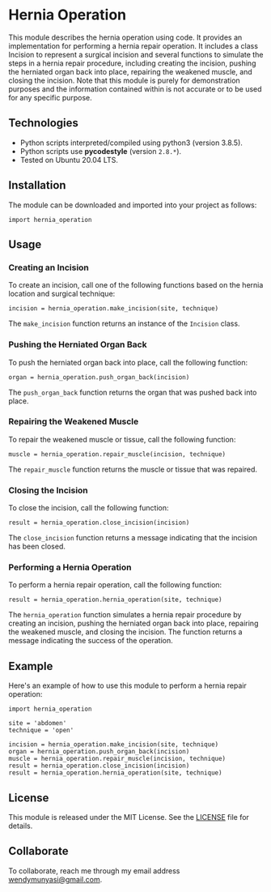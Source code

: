 # Hernia Operation
This module describes the hernia operation using code. It provides an implementation for performing a hernia repair operation. It includes a class Incision to represent a surgical incision and several functions to simulate the steps in a hernia repair procedure, including creating the incision, pushing the herniated organ back into place, repairing the weakened muscle, and closing the incision. Note that this module is purely for demonstration purposes and the information contained within is not accurate or to be used for any specific purpose.


## Technologies
* Python scripts interpreted/compiled using python3 (version 3.8.5).
* Python scripts use **pycodestyle** (version `2.8.*`).
* Tested on Ubuntu 20.04 LTS.


## Installation
The module can be downloaded and imported into your project as follows:

```
import hernia_operation
```


## Usage

### Creating an Incision
To create an incision, call one of the following functions based on the hernia location and surgical technique:

```
incision = hernia_operation.make_incision(site, technique)
```

The `make_incision` function returns an instance of the `Incision` class.

### Pushing the Herniated Organ Back
To push the herniated organ back into place, call the following function:

```
organ = hernia_operation.push_organ_back(incision)
```

The `push_organ_back` function returns the organ that was pushed back into place.

### Repairing the Weakened Muscle
To repair the weakened muscle or tissue, call the following function:

```
muscle = hernia_operation.repair_muscle(incision, technique)
```

The `repair_muscle` function returns the muscle or tissue that was repaired.

### Closing the Incision
To close the incision, call the following function:

```
result = hernia_operation.close_incision(incision)
```

The `close_incision` function returns a message indicating that the incision has been closed.

### Performing a Hernia Operation
To perform a hernia repair operation, call the following function:

```
result = hernia_operation.hernia_operation(site, technique)
```

The `hernia_operation` function simulates a hernia repair procedure by creating an incision, pushing the herniated organ back into place, repairing the weakened muscle, and closing the incision. The function returns a message indicating the success of the operation.


## Example
Here's an example of how to use this module to perform a hernia repair operation:

```
import hernia_operation

site = 'abdomen'
technique = 'open'

incision = hernia_operation.make_incision(site, technique)
organ = hernia_operation.push_organ_back(incision)
muscle = hernia_operation.repair_muscle(incision, technique)
result = hernia_operation.close_incision(incision)
result = hernia_operation.hernia_operation(site, technique)
```

## License
This module is released under the MIT License. See the [LICENSE](https://github.com/wendymunyasi/hernia_operation/blob/main/LICENSE) file for details.


## Collaborate

To collaborate, reach me through my email address wendymunyasi@gmail.com.
